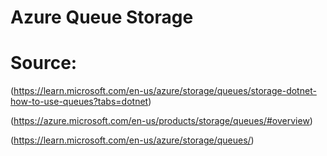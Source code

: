# Azure Queue Storage
















# Source:

(https://learn.microsoft.com/en-us/azure/storage/queues/storage-dotnet-how-to-use-queues?tabs=dotnet)

(https://azure.microsoft.com/en-us/products/storage/queues/#overview)


(https://learn.microsoft.com/en-us/azure/storage/queues/)